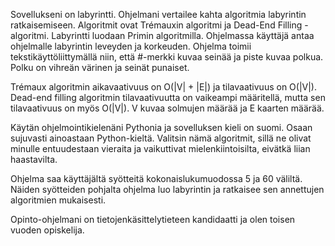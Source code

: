 Sovellukseni on labyrintti. Ohjelmani vertailee kahta algoritmia labyrintin ratkaisemiseen. Algoritmit ovat Trémauxin algoritmi ja Dead-End Filling -algoritmi. 
Labyrintti luodaan Primin algoritmilla. Ohjelmassa käyttäjä antaa ohjelmalle labyrintin leveyden ja korkeuden. Ohjelma toimii tekstikäyttöliittymällä niin, että #-merkki kuvaa seinää ja piste kuvaa polkua. Polku on vihreän värinen ja seinät punaiset. 

Trémaux algoritmin aikavaativuus on O(|V| + |E|) ja tilavaativuus on O(|V|). Dead-end filling algoritmin tilavaativuutta on vaikeampi määritellä, mutta sen tilavaativuus on myös  O(|V|).
V kuvaa solmujen määrää ja E kaarten määrää.

Käytän ohjelmointikielenäni Pythonia ja sovelluksen kieli on suomi. Osaan sujuvasti ainoastaan Python-kieltä. Valitsin nämä algoritmit, sillä ne olivat minulle entuudestaan vieraita ja vaikuttivat mielenkiintoisilta, eivätkä liian haastavilta.

Ohjelma saa käyttäjältä syötteitä kokonaislukumuodossa 5 ja 60 väliltä. Näiden syötteiden pohjalta ohjelma luo labyrintin ja ratkaisee sen annettujen algoritmien mukaisesti.

Opinto-ohjelmani on tietojenkäsittelytieteen kandidaatti ja olen toisen vuoden opiskelija.
